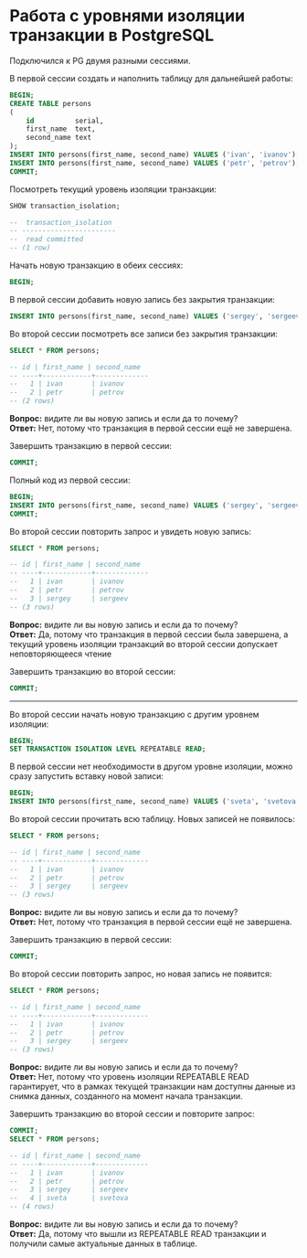 # Работа с уровнями изоляции транзакции в PostgreSQL

Подключился к PG двумя разными сессиями.

В первой сессии создать и наполнить таблицу для дальнейшей работы:
```sql
BEGIN;
CREATE TABLE persons
(
    id          serial,
    first_name  text,
    second_name text
);
INSERT INTO persons(first_name, second_name) VALUES ('ivan', 'ivanov');
INSERT INTO persons(first_name, second_name) VALUES ('petr', 'petrov');
COMMIT;
```

Посмотреть текущий уровень изоляции транзакции:
```sql
SHOW transaction_isolation;

--  transaction_isolation 
-- -----------------------
--  read committed
-- (1 row)
```

Начать новую транзакцию в обеих сессиях:
```sql
BEGIN;
```

В первой сессии добавить новую запись без закрытия транзакции:
```sql
INSERT INTO persons(first_name, second_name) VALUES ('sergey', 'sergeev');
```

Во второй сессии посмотреть все записи без закрытия транзакции:
```sql
SELECT * FROM persons;

-- id | first_name | second_name 
-- ----+------------+-------------
--   1 | ivan       | ivanov
--   2 | petr       | petrov
-- (2 rows)
```

**Вопрос:** видите ли вы новую запись и если да то почему?  
**Ответ:** Нет, потому что транзакция в первой сессии ещё не завершена.

Завершить транзакцию в первой сессии:
```sql
COMMIT;
```

Полный код из первой сессии:
```sql
BEGIN;
INSERT INTO persons(first_name, second_name) VALUES ('sergey', 'sergeev');
COMMIT;
```

Во второй сессии повторить запрос и увидеть новую запись:
```sql
SELECT * FROM persons;

-- id | first_name | second_name 
-- ----+------------+-------------
--   1 | ivan       | ivanov
--   2 | petr       | petrov
--   3 | sergey     | sergeev
-- (3 rows)
```

**Вопрос:** видите ли вы новую запись и если да то почему?  
**Ответ:** Да, потому что транзакция в первой сессии была завершена, а текущий уровень изоляции транзакций во второй сессии допускает 
неповторяющееся чтение

Завершить транзакцию во второй сессии:
```sql
COMMIT;
```
---
Во второй сессии начать новую транзакцию с другим уровнем изоляции:
```sql
BEGIN;
SET TRANSACTION ISOLATION LEVEL REPEATABLE READ;
```

В первой сессии нет необходимости в другом уровне изоляции, можно сразу запустить вставку новой записи:
```sql
BEGIN;
INSERT INTO persons(first_name, second_name) VALUES ('sveta', 'svetova');
```

Во второй сессии прочитать всю таблицу. Новых записей не появилось:
```sql
SELECT * FROM persons;

-- id | first_name | second_name 
-- ----+------------+-------------
--   1 | ivan       | ivanov
--   2 | petr       | petrov
--   3 | sergey     | sergeev
-- (3 rows)
```

**Вопрос:** видите ли вы новую запись и если да то почему?  
**Ответ:** Нет, потому что транзакция в первой сессии ещё не завершена.

Завершить транзакцию в первой сессии:
```sql
COMMIT;
```

Во второй сессии повторить запрос, но новая запись не появится:
```sql
SELECT * FROM persons;

-- id | first_name | second_name 
-- ----+------------+-------------
--   1 | ivan       | ivanov
--   2 | petr       | petrov
--   3 | sergey     | sergeev
-- (3 rows)
```

**Вопрос:** видите ли вы новую запись и если да то почему?  
**Ответ:** Нет, потому что уровень изоляции REPEATABLE READ гарантирует, что в рамках текущей транзакции нам доступны данные из снимка 
данных, созданного на момент начала транзакции.

Завершить транзакцию во второй сессии и повторите запрос:
```sql
COMMIT;
SELECT * FROM persons;

-- id | first_name | second_name 
-- ----+------------+-------------
--   1 | ivan       | ivanov
--   2 | petr       | petrov
--   3 | sergey     | sergeev
--   4 | sveta      | svetova
-- (4 rows)
```

**Вопрос:** видите ли вы новую запись и если да то почему?  
**Ответ:** Да, потому что вышли из REPEATABLE READ транзакции и получили самые актуальные данных в таблице.
